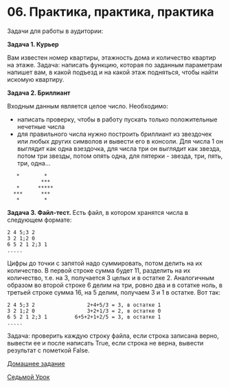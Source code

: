 # 06. Практика, практика, практика

Задачи для работы в аудитории:

**Задача 1. Курьер**

Вам известен номер квартиры, этажность дома и количество квартир на этаже. Задача: написать функцию, которая по заданным параметрам напишет вам, в какой подъезд и на какой этаж подняться, чтобы найти искомую квартиру.

**Задача 2. Бриллиант**

Входным данным является целое число. Необходимо:

- написать проверку, чтобы в работу пускать только положительные нечетные числа
- для правильного числа нужно построить бриллиант из звездочек или любых других символов и вывести его в консоли. Для числа 1 он выглядит как одна взездочка, для числа три он выглядит как звезда, потом три звезды, потом опять одна, для пятерки - звезда, три, пять, три, одна...

```
   *        *
           ***
   *      *****
  ***      ***
   *        *
```

**Задача 3. Файл-тест.** Есть файл, в котором хранятся числа в следующем формате:

```
2 4 5;3 2
3 2 1;2 0
6 5 2 1 2;3 1
.....
```
Цифры до точки с запятой надо суммировать, потом делить на их количество. В первой строке сумма будет 11, разделить на их количество, т.е. на 3, получается 3 целых и в остатке 2. Аналогичным образом во второй строке 6 делим на три, ровно два и в сотатке ноль, в третьей строке сумма 16, на 5 делим, получаем 3 и 1 в остатке. Вот так:

```
2 4 5;3 2                 2+4+5/3 = 3, в остатке 1
3 2 1;2 0                 3+2+1/3 = 2, в остатке 0
6 5 2 1 2;3 1         6+5+2+1+2/5 = 3, в остатке 1
.....
```

Задача: проверить каждую строку файла, если строка записана верно, вывести ее и после написать True, если строка не верна, вывести результат с пометкой False.
 
[Домашнее задание](06_homework.md)

[Седьмой Урок](07_lesson.md)
